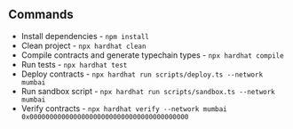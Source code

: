 ## Commands

- Install dependencies - `npm install`
- Clean project - `npx hardhat clean`
- Compile contracts and generate typechain types - `npx hardhat compile`
- Run tests - `npx hardhat test`
- Deploy contracts - `npx hardhat run scripts/deploy.ts --network mumbai`
- Run sandbox script - `npx hardhat run scripts/sandbox.ts --network mumbai`
- Verify contracts - `npx hardhat verify --network mumbai 0x0000000000000000000000000000000000000000`
